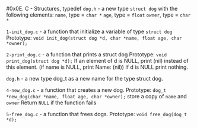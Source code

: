 #0x0E. C - Structures, typedef
`dog.h` - a new type `struct dog` with the following elements:
    `name`, type = `char *`
    `age`, type = `float`
    `owner`, type = `char *`

`1-init_dog.c` - a function that initialize a variable of type `struct dog`
    Prototype: `void init_dog(struct dog *d, char *name, float age, char *owner);`

`2-print_dog.c` - a function that prints a struct dog
    Prototype: `void print_dog(struct dog *d);`
    If an element of d is NULL, print (nil) instead of this element. (if name is NULL, print Name: (nil))
    If d is NULL print nothing.

`dog.h` -  a new type dog_t as a new name for the type struct dog.

`4-new_dog.c` - a function that creates a new dog.
    Prototype: `dog_t *new_dog(char *name, float age, char *owner);`
    store a copy of `name` and `owner`
    Return `NULL` if the function fails

`5-free_dog.c` - a function that frees dogs.
    Prototype: `void free_dog(dog_t *d);`

